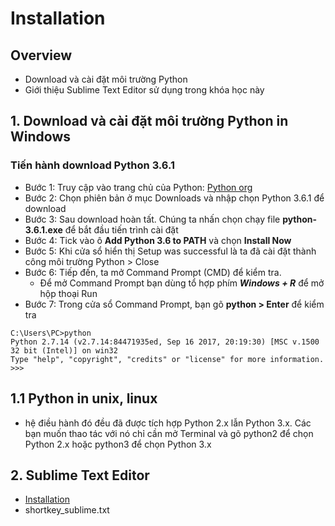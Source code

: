 # Installation
## Overview
- Download và cài đặt môi trường Python
- Giới thiệu Sublime Text Editor sử dụng trong khóa học này

## 1. Download và cài đặt môi trường Python in Windows
### Tiến hành download Python 3.6.1
- Bước 1: Truy cập vào trang chủ của Python: [Python org](https://www.python.org/)
- Bước 2: Chọn phiên bản ở mục Downloads và nhập chọn Python 3.6.1 để download
- Bước 3: Sau download hoàn tất. Chúng ta nhấn chọn chạy file **python-3.6.1.exe** để bắt đầu tiến trình cài đặt
- Bước 4: Tick vào ô **Add Python 3.6 to PATH** và chọn **Install Now**
- Bước 5: Khi cửa sổ hiển thị Setup was successful là ta đã cài đặt thành công môi trường Python > Close
- Bước 6: Tiếp đến, ta mở Command Prompt (CMD) để kiểm tra.
	- Để mở Command Prompt bạn dùng tổ hợp phím ***Windows + R*** để mở hộp thoại Run
- Bước 7: Trong cửa sổ Command Prompt, bạn gõ **python > Enter** để kiểm tra
```
C:\Users\PC>python
Python 2.7.14 (v2.7.14:84471935ed, Sep 16 2017, 20:19:30) [MSC v.1500 32 bit (Intel)] on win32
Type "help", "copyright", "credits" or "license" for more information.
>>>
```

## 1.1 Python in unix, linux
- hệ điều hành đó đều đã được tích hợp Python 2.x lẫn Python 3.x. Các bạn muốn thao tác với nó chỉ cần mở Terminal và gõ python2 để chọn Python 2.x hoặc python3 để chọn Python 3.x

## 2. Sublime Text Editor
- [Installation](https://www.howkteam.vn/course/huong-dan-cai-dat/huong-dan-cai-dat-sublime-text-3-1534)
- shortkey_sublime.txt
